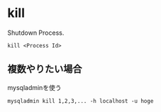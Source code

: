 # kill

Shutdown Process.


```
kill <Process Id>
```

## 複数やりたい場合

mysqladminを使う

```
mysqladmin kill 1,2,3,... -h localhost -u hoge
```